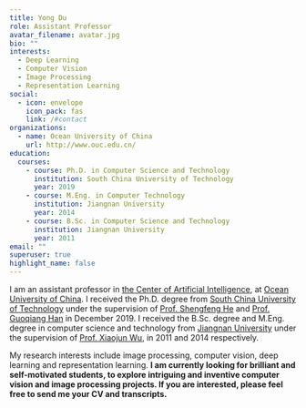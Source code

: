 ```yaml
---
title: Yong Du
role: Assistant Professor
avatar_filename: avatar.jpg
bio: ""
interests:
  - Deep Learning
  - Computer Vision
  - Image Processing
  - Representation Learning
social:
  - icon: envelope
    icon_pack: fas
    link: /#contact
organizations:
  - name: Ocean University of China
    url: http://www.ouc.edu.cn/
education:
  courses:
    - course: Ph.D. in Computer Science and Technology
      institution: South China University of Technology
      year: 2019
    - course: M.Eng. in Computer Technology
      institution: Jiangnan University
      year: 2014
    - course: B.Sc. in Computer Science and Technology
      institution: Jiangnan University
      year: 2011
email: ""
superuser: true
highlight_name: false
---
```

<p>I am an assistant professor in <a href="http://ai-ouc.cn/" target="_blank" rel="noopener">the Center of Artificial Intelligence</a>, at <a href="http://www.ouc.edu.cn/" target="_blank" rel="noopener">Ocean University of China</a>. I received the Ph.D. degree from <a href="https://www.scut.edu.cn/new/" target="_blank" rel="noopener">South China University of Technology</a> under the supervision of <a href="http://www.shengfenghe.com/" target="_blank" rel="noopener">Prof. Shengfeng He</a> and <a href="http://www2.scut.edu.cn/cs/2017/0629/c22284a328110/page.htm" target="_blank" rel="noopener">Prof. Guoqiang Han</a> in December 2019. I received the B.Sc. degree and M.Eng. degree in computer science and technology from <a href="https://www.jiangnan.edu.cn/" target="_blank" rel="noopener">Jiangnan University</a> under the supervision of <a href="https://scholar.google.co.uk/citations?user=5IST34sAAAAJ&hl=en" target="_blank" rel="noopener">Prof. Xiaojun Wu</a>, in 2011 and 2014 respectively.</p>
<p>My research interests include image processing, computer vision, deep learning and representation learning. <strong>I am currently looking for brilliant and self-motivated students, to explore intriguing and inventive computer vision and image processing projects. If you are interested, please feel free to send me your CV and transcripts.</strong></p>